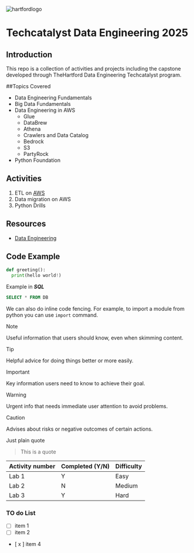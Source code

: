 ![hartfordlogo](https://assets.thehartford.com/image/upload/q_auto/logo.svg)
# Techcatalyst Data Engineering 2025
## Introduction
This repo is a collection of activities and projects including the capstone developed through TheHartford Data Engineering Techcatalyst program.


##Topics Covered
* Data Engineering Fundamentals
* Big Data Fundamentals
* Data Engineering in AWS
  * Glue
  * DataBrew
  * Athena
  * Crawlers and Data Catalog
  * Bedrock
  * S3
  * PartyRock
* Python Foundation

## Activities
1. ETL on [AWS](https://aws.amazon.com)
2. Data migration on AWS
3. Python Drills

## Resources
* [Data Engineering ](https://www.tealhq.com/skills/data-engineer)

## Code Example
```python
def greeting():
  print(hello world!) 
```

Example in ***SQL***
```sql
SELECT * FROM DB
```
We can also do inline code fencing. For example, to import a module from python you can use `import` command.

> [!NOTE]
> Useful information that users should know, even when skimming content.

> [!TIP]
> Helpful advice for doing things better or more easily.

> [!IMPORTANT]
> Key information users need to know to achieve their goal.

> [!WARNING]
> Urgent info that needs immediate user attention to avoid problems.

> [!CAUTION]
> Advises about risks or negative outcomes of certain actions.


Just plain quote
> This is a quote

|Activity number | Completed (Y/N) | Difficulty |
|----------------|-----------------|------------|
|Lab 1 | Y | Easy|
|Lab 2 | N | Medium |
|Lab 3 | Y | Hard |

### TO do List 
- [ ] item 1
- [ ] item 2
- [ x ] item 4
